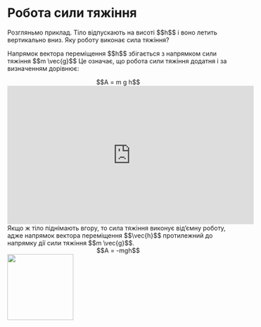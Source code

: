 # Робота сили тяжiння

<div class="space">Розгляньмо приклад. Тiло вiдпускають на висотi $$h$$ i воно летить вертикально вниз. Яку роботу виконає сила тяжiння?</div>

<div class="space"><p class="p3">Напрямок вектора перемiщення $$h$$ збігається з напрямком сили тяжiння $$m \vec{g}$$ Це означає, що робота сили тяжiння додатня i за визначенням дорiвнює:</p></div>

<div class="space" align="center">$$A = m g h$$</div>

<div class="space"><div class="fluidMedia">
<iframe width="560" height="315" src="https://www.youtube.com/embed/oFiJszVYsMo" frameborder="0" allowfullscreen></iframe>
</div>
<div class="popup">
</div></div>

<div class="space">Якщо ж тiло пiднiмають вгору, то сила тяжiння виконує від’ємну роботу, адже напрямок вектора перемiщення $$\vec{h}$$ протилежний до напрямку дiї сили тяжiння $$m \vec{g}$$.</div>

<div class="space" align="center">$$A = -mgh$$</div>

<img class="image" width="150"  src="https://rawgit.com/chudaol/ed-era-book-physics/master/images/chapter_7/7.png">